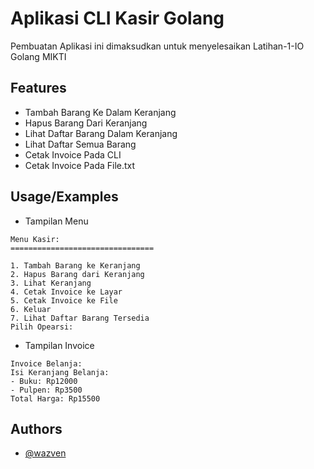 
# Aplikasi CLI Kasir Golang

Pembuatan Aplikasi ini dimaksudkan untuk menyelesaikan Latihan-1-IO Golang MIKTI

## Features

- Tambah Barang Ke Dalam Keranjang
- Hapus Barang Dari Keranjang
- Lihat Daftar Barang Dalam Keranjang
- Lihat Daftar Semua Barang
- Cetak Invoice Pada CLI
- Cetak Invoice Pada File.txt

## Usage/Examples
- Tampilan Menu

```golang
Menu Kasir:
================================

1. Tambah Barang ke Keranjang
2. Hapus Barang dari Keranjang
3. Lihat Keranjang
4. Cetak Invoice ke Layar
5. Cetak Invoice ke File
6. Keluar
7. Lihat Daftar Barang Tersedia
Pilih Opearsi:
```
- Tampilan Invoice
```golang
Invoice Belanja:
Isi Keranjang Belanja:
- Buku: Rp12000
- Pulpen: Rp3500
Total Harga: Rp15500
```

## Authors

- [@wazven](https://github.com/Wazven)